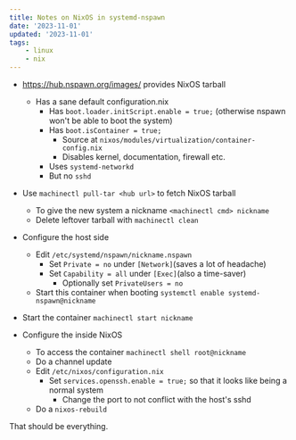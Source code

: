 ```yaml
---
title: Notes on NixOS in systemd-nspawn
date: '2023-11-01'
updated: '2023-11-01'
tags:
    - linux
    - nix
---
```


- <https://hub.nspawn.org/images/> provides NixOS tarball
    - Has a sane default configuration.nix
        - Has `boot.loader.initScript.enable = true;` (otherwise nspawn won't be able to boot the system)
        - Has `boot.isContainer = true;`
            - Source at `nixos/modules/virtualization/container-config.nix`
            - Disables kernel, documentation, firewall etc.
        - Uses `systemd-networkd`
        - But no `sshd`

- Use `machinectl pull-tar <hub url>` to fetch NixOS tarball
    - To give the new system a nickname `<machinectl cmd> nickname`
    - Delete leftover tarball with `machinectl clean`

- Configure the host side
    - Edit `/etc/systemd/nspawn/nickname.nspawn`
        - Set `Private = no` under `[Network]`(saves a lot of headache)
        - Set `Capability = all` under `[Exec]`(also a time-saver)
            - Optionally set `PrivateUsers = no`
    - Start this container when booting `systemctl enable systemd-nspawn@nickname`

- Start the container `machinectl start nickname`

- Configure the inside NixOS
    - To access the container `machinectl shell root@nickname`
    - Do a channel update
    - Edit `/etc/nixos/configuration.nix`
        - Set `services.openssh.enable = true;` so that it looks like being a normal system
            - Change the port to not conflict with the host's sshd
    - Do a `nixos-rebuild`

That should be everything.
